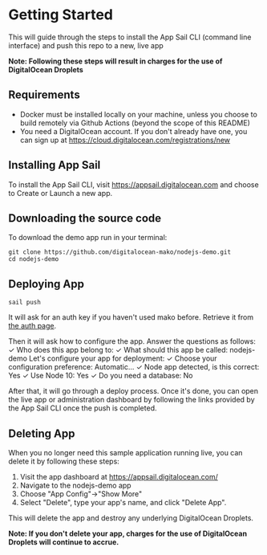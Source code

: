 # Getting Started #

This will guide through the steps to install the App Sail CLI (command line interface) and push this repo to a new, live app

**Note: Following these steps will result in charges for the use of DigitalOcean Droplets**

## Requirements

* Docker must be installed locally on your machine, unless you choose to build remotely via Github Actions (beyond the scope of this README)
* You need a DigitalOcean account. If you don't already have one, you can sign up at https://cloud.digitalocean.com/registrations/new
    

## Installing App Sail ##

To install the App Sail CLI, visit https://appsail.digitalocean.com and choose to Create or Launch a new app.

## Downloading the source code

To download the demo app run in your terminal:

	git clone https://github.com/digitalocean-mako/nodejs-demo.git
	cd nodejs-demo

## Deploying App ##

    sail push

It will ask for an auth key if you haven't used mako before. Retrieve it from [the auth page](https://appsail.digitalocean.com/go/auth).

Then it will ask how to configure the app.
Answer the questions as follows:
    ✓ Who does this app belong to: <choose your personal account or team>
    ✓ What should this app be called: nodejs-demo
    Let's configure your app for deployment:
    ✓ Choose your configuration preference: Automatic...
    ✓ Node app detected, is this correct: Yes
    ✓ Use Node 10: Yes
    ✓ Do you need a database: No

After that, it will go through a deploy process. Once it's done, you can open the live app or administration dashboard by following the links provided by the App Sail CLI once the push is completed.


## Deleting App #

When you no longer need this sample application running live, you can delete it by following these steps:
1. Visit the app dashboard at https://appsail.digitalocean.com/
1. Navigate to the nodejs-demo app
1. Choose "App Config"->"Show More"
1. Select "Delete", type your app's name, and click "Delete App".

This will delete the app and destroy any underlying DigitalOcean Droplets. 

**Note: If you don't delete your app, charges for the use of DigitalOcean Droplets will continue to accrue.**

